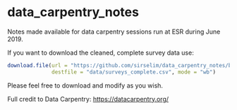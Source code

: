 # data_carpentry_notes
Notes made available for data carpentry sessions run at ESR during June 2019.

If you want to download the cleaned, complete survey data use:

```R
download.file(url = "https://github.com/sirselim/data_carpentry_notes/blob/master/data_output/surveys_complete.csv", 
              destfile = "data/surveys_complete.csv", mode = "wb")
```

Please feel free to download and modify as you wish.

Full credit to Data Carpentry: https://datacarpentry.org/

